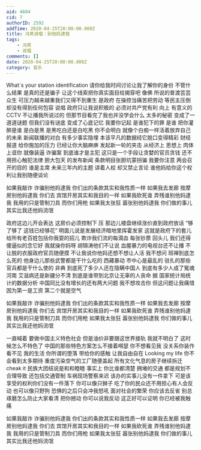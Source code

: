 ```yaml
---
aid: 4604
cid: 7
authorID: 2592
addTime: 2020-04-25T20:00:00.000Z
title: 冯笑说唱：别他妈逮我
tags:
    - 冯笑
    - 说唱
comments: []
date: 2020-04-25T20:00:00.000Z
category: 音乐
---
```


What\`s your station identification 请你给我时间讨论让我了解你的身份 不管什么结果 是真的还是骗子 让这个线索把你真实面目给揭穿吧 像佛 所说的普渡芸芸众生 可压力越来越重我们又得不到重生 是政府 在操控当痛苦把劳动 等民主压倒 却没有得到任何包容 说唱 政府只让我说积极的 必须对共产党有利 向上 有意义的 CCTV 不让播我所说过的 但那节目看完了我也并没学会什么 太多的秘密 变成了一道道谜题 但我们没有谜底 变成了心底记忆 我要你记起 是谁犯下的罪 是谁 把你灌醉是谁 是白是黑 是黑吃白还是白吃黑 你不会明白 就像个白痴一样活着放弃自己的未来 新闻联播的对白 有多少事实隐埋 本该平凡的数据经它脱口变得精彩 财经报道 给你施加的压力 已经让你大脑麻痹 发起新一轮的夹击 从经济上 思想上 肉体上诓你 就像装逼 诈骗案 到底谁才是主犯 这只是一个手段让贪婪的官员贪钱 还不用担心触犯法律 胆大包天 的发布新闻 条款明目张胆坑蒙拐骗 我要你注意 两会召开的目的 谁是主席 未来三年内的主题 讲着人权 却又禁止言论 谁他妈给你这个权利让我别随便谈论

如果我敲诈 诈骗别他妈逮我 你们出的条款其实和我性质一样 如果我去发廊 按摩房别他妈逮我 你们去 宾馆开房其实和我目的一样 如果我砍死谁 弄残谁别他妈逮我 我用的只是管制刀具 而你们用枪 如果我太张狂 嚣张别他妈逮我 你们做的事儿 其实比我还他妈流氓

政府这边儿开会表达 这房价必须控制下 压 那边儿楼盘继续涨价直到政府放话 “够了够了 这钱已经够花” 明面儿说是发展经济暗地里挥霍发家 这就是政府下的套儿 给所有老百姓包括你我耍的招儿 欺诈我们流的每滴血 每张钞票 回头儿 我们还得傻逼似的念它好 我就操你妈呀 胡锦涛他们不让说 血腥暴力的电视台还不让播 不让脱的衣服政府官员随便摸 不让我说你他妈还想不想让人活 我不想问 班禅到底怎么死的 他身边儿那些武警都是干什么吃的 西藏暴动 市中心是最乱的 驻扎的那些官兵都是干什么使的 非典 到底死了多少人还在隐瞒中国人 到底有多少人成了冤魂 河南 艾滋病还是新疆分不清 到底是谁带到北京让无辜的人丧命 据 国家统计局统计的数据分析 中国同比没有增长的还有两大问题 我不想攻击你 但这问题让我痛惜 因为第一是工资 第二个就是空气

如果我敲诈 诈骗别他妈逮我 你们出的条款其实和我性质一样 如果我去发廊 按摩房别他妈逮我 你们去 宾馆开房其实和我目的一样 如果我砍死谁 弄残谁别他妈逮我 我用的只是管制刀具 而你们用枪 如果我太张狂 嚣张别他妈逮我 你们做的事儿 其实比我还他妈流氓

一直喊着 要做中国主义特色社会 但是油价非要跟这世界接轨 我就不明白了 这时候怎么不特色了 中国的那些特色方案怎么不接着嘚瑟 你不想看见我 没关系你装作看不见 我的生活 你所谓的堕落 带给你的感触 让我自由自在 Looking my life 你不会看到太多期待 重度污染空气的工厂随便盖起 所有文化气息的房子继续拆迁cheak it 民族大团结说是和和睦睦 事实上 你比谁都清楚 拥堵的交通 都是规划不合理导致 还包括交通管制 车祸现场警察来迟 该办的实事儿没有一件拿下 可是该享受的权利你们没有一件落下 你可以像只狮子 吃了你的民众还不用担心有人会反动 也可以像只野狗 恐惧的之后只会冲我怒吼 面对社会的繁荣 你应该去反省 别总 琢磨怎么防止大家看清 把你撼动 你可以说我反动 这正好可以证明 你已经被我触痛

如果我敲诈 诈骗别他妈逮我 你们出的条款其实和我性质一样 如果我去发廊 按摩房别他妈逮我 你们去 宾馆开房其实和我目的一样 如果我砍死谁 弄残谁别他妈逮我 我用的只是管制刀具 而你们用枪 如果我太张狂 嚣张别他妈逮我 你们做的事儿 其实比我还他妈流氓
